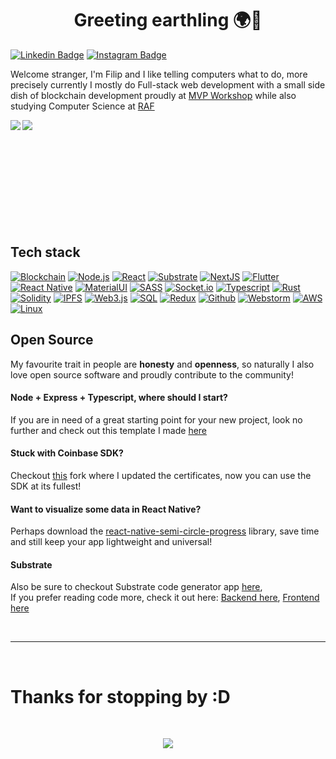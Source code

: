 <h1 align= "center"><b>Greeting earthling 🌍👋 </b></h1>
 
[![Linkedin Badge](https://img.shields.io/badge/-pajicf-blue?style=flat&logo=Linkedin&logoColor=white&link=https://www.linkedin.com/in/pajicf/)](https://www.linkedin.com/in/pajicf/)
[![Instagram Badge](https://img.shields.io/badge/-@pajicf-E1306C?style=flat&labelColor=E1306C&logo=instagram&logoColor=white&link=https://www.instagram.com/pajicf/)](https://www.instagram.com/pajicf/)

Welcome stranger, I'm Filip and I like telling computers what to do, more precisely currently I mostly do Full-stack web
development with a small side dish of blockchain development proudly at [MVP Workshop](https://mvpworkshop.co) while also studying
Computer Science at [RAF](https://www.raf.edu.rs)<br />

<a href="https://github.com/anuraghazra/github-readme-stats">
  <img align="left" src="https://github-readme-stats.vercel.app/api/top-langs/?username=pajicf&hide=html,ruby,css" />
</a>
<a href="https://github.com/anuraghazra/convoychat">
  <img align="left" src="https://github-readme-stats.vercel.app/api?username=pajicf&show_icons=true&count_private=true&" />
</a>
<br /><br /><br /><br /><br /><br /><br /><br /><br /><br />


## Tech stack
[![Blockchain](https://img.shields.io/badge/-Blockchain-black?style=for-the-badge&logo=bitcoin&logoColor=white)]()
[![Node.js](https://img.shields.io/badge/-Node.js-339933?style=for-the-badge&logo=Node.js&logoColor=white)]()
[![React](https://img.shields.io/badge/-React-black?style=for-the-badge&logo=react&logoColor=blue)]()
[![Substrate](https://img.shields.io/badge/-Substrate-black?style=for-the-badge&logo=Parity-substrate&logoColor=white)]()
[![NextJS](https://img.shields.io/badge/-NextJS-black?style=for-the-badge&logo=Next.js&logoColor=white)]()
[![Flutter](https://img.shields.io/badge/-Flutter-white?style=for-the-badge&logo=Flutter&logoColor=blue)]()
[![React Native](https://img.shields.io/badge/-React_Native-blue?style=for-the-badge&logo=react&logoColor=white)]()
[![MaterialUI](https://img.shields.io/badge/-MaterialUI-007acc?style=for-the-badge&logo=material-ui&logoColor=white)]()
[![SASS](https://img.shields.io/badge/-SASS-CD6799?style=for-the-badge&logo=sass&logoColor=white)]()
[![Socket.io](https://img.shields.io/badge/-Socket.io-black?style=for-the-badge&logo=socket.io&logoColor=white)]()
[![Typescript](https://img.shields.io/badge/-Typescript-007acc?style=for-the-badge&logo=typescript&logoColor=white)]()
[![Rust](https://img.shields.io/badge/-Rust-orange?style=for-the-badge&logo=rust&logoColor=white)]()
[![Solidity](https://img.shields.io/badge/-Solidity-3c3c3d?style=for-the-badge&logo=ethereum&logoColor=white)]()
[![IPFS](https://img.shields.io/badge/-IPFS-23bbad?style=for-the-badge&logo=ipfs&logoColor=white)]()
[![Web3.js](https://img.shields.io/badge/-Web3.js-black?style=for-the-badge&logo=javascript&logoColor=)]()
[![SQL](https://img.shields.io/badge/-SQL-d2082d?style=for-the-badge&logo=mysql&logoColor=white)]()
[![Redux](https://img.shields.io/badge/-Redux-764abc?style=for-the-badge&logo=redux&logoColor=white)]()
[![Github](https://img.shields.io/badge/-GitHub-black?style=for-the-badge&logo=github&logoColor=white)]()
[![Webstorm](https://img.shields.io/badge/-WebStorm-007acc?style=for-the-badge&logo=webstorm&logoColor=white)]()
[![AWS](https://img.shields.io/badge/-AWS-orange?style=for-the-badge&logo=Amazon-AWS&logoColor=white)]()
[![Linux](https://img.shields.io/badge/-Linux-black?style=for-the-badge&logo=linux&logoColor=orange)]()

## Open Source
My favourite trait in people are <b>honesty</b> and <b>openness</b>, so naturally I also love open source software and proudly contribute to the community!

#### Node + Express + Typescript, where should I start?
If you are in need of a great starting point for your new project, look no further and check
out this template I made [here](https://github.com/pajicf/node-be-template)

#### Stuck with Coinbase SDK?
Checkout [this](https://github.com/pajicf/coinbase-node) fork where I updated the certificates, now you can use the SDK at its fullest!

#### Want to visualize some data in React Native?
Perhaps download the [react-native-semi-circle-progress](https://github.com/pajicf/react-native-semi-circle-progress) library,
save time and still keep your app lightweight and universal!

#### Substrate
Also be sure to checkout Substrate code generator app [here](https://substrate-startkit.mvpworkshop.co), <br/>
If you prefer reading code more, check it out here:
[Backend here](https://github.com/MVPWorkshop/substrate-startkit-gui-api), 
[Frontend here](https://github.com/MVPWorkshop/substrate-startkit-gui-app)

<br />
<hr/>
<br />
<h1><b>Thanks for stopping by :D</b></h1><br/>
<p align="center"> 
  <img src="https://profile-counter.glitch.me/pajicf/count.svg" />
</p>
